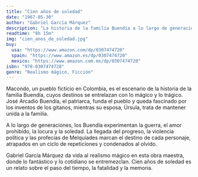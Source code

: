 ```yaml
---
title: "Cien años de soledad"
date: "1967-05-30"
author: "Gabriel García Márquez"
description: "La historia de la familia Buendía a lo largo de generaciones en el mítico Macondo."
readtime: "8h 15m"
img: "cien_anos_de_soledad.jpg"
buy:
  usa: "https://www.amazon.com/dp/0307474720"
  spain: "https://www.amazon.es/dp/0307474720"
  mexico: "https://www.amazon.com.mx/dp/0307474720"
isbn: "978-0307474728"
genre: "Realismo mágico, Ficción"
---
```


Macondo, un pueblo ficticio en Colombia, es el escenario de la historia de la familia Buendía, cuyos destinos se entrelazan con lo mágico y lo trágico. José Arcadio Buendía, el patriarca, funda el pueblo y queda fascinado por los inventos de los gitanos, mientras su esposa, Úrsula, trata de mantener unida a la familia.

A lo largo de generaciones, los Buendía experimentan la guerra, el amor prohibido, la locura y la soledad. La llegada del progreso, la violencia política y las profecías de Melquíades marcan el destino de cada personaje, atrapados en un ciclo de repeticiones y condenados al olvido.

Gabriel García Márquez da vida al realismo mágico en esta obra maestra, donde lo fantástico y lo cotidiano se entremezclan. Cien años de soledad es un relato sobre el paso del tiempo, la fatalidad y la memoria.
